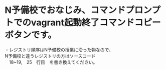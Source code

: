  # N予備校でおなじみ、コマンドプロンプトでのvagrant起動終了コマンドコピーボタンです。


・レジストリ順序はN予備校の授業に沿った物なので、<br>
N予備校と違うレジストリの方はソースコード<br>　18~19,　25　行目　を書き換えてください。

